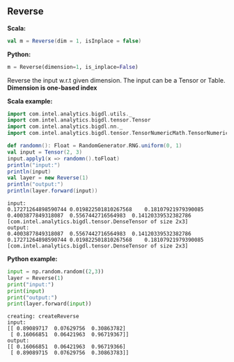 ## Reverse ##


**Scala:**
```scala
val m = Reverse(dim = 1, isInplace = false)
```
**Python:**
```python
m = Reverse(dimension=1, is_inplace=False)
```

 Reverse the input w.r.t given dimension.
 The input can be a Tensor or Table. __Dimension is one-based index__ 
 

**Scala example:**
```scala
import com.intel.analytics.bigdl.utils._
import com.intel.analytics.bigdl.tensor.Tensor
import com.intel.analytics.bigdl.nn._
import com.intel.analytics.bigdl.tensor.TensorNumericMath.TensorNumeric.NumericFloat

def randomn(): Float = RandomGenerator.RNG.uniform(0, 1)
val input = Tensor(2, 3)
input.apply1(x => randomn().toFloat)
println("input:")
println(input)
val layer = new Reverse(1)
println("output:")
println(layer.forward(input))
```

```
input:
0.17271264898590744	0.019822501810267568	0.18107921979390085	
0.4003877849318087	0.5567442716564983	0.14120339532382786	
[com.intel.analytics.bigdl.tensor.DenseTensor of size 2x3]
output:
0.4003877849318087	0.5567442716564983	0.14120339532382786	
0.17271264898590744	0.019822501810267568	0.18107921979390085	
[com.intel.analytics.bigdl.tensor.DenseTensor of size 2x3]

```



**Python example:**
```python
input = np.random.random((2,3))
layer = Reverse(1)
print("input:")
print(input)
print("output:")
print(layer.forward(input))
```
```
creating: createReverse
input:
[[ 0.89089717  0.07629756  0.30863782]
 [ 0.16066851  0.06421963  0.96719367]]
output:
[[ 0.16066851  0.06421963  0.96719366]
 [ 0.89089715  0.07629756  0.30863783]]

 
```

